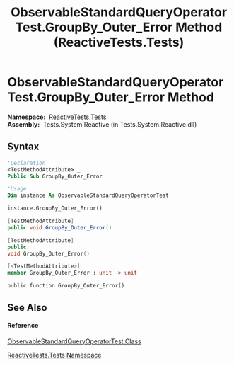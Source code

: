 ﻿---
title: ObservableStandardQueryOperatorTest.GroupBy_Outer_Error Method  (ReactiveTests.Tests)
TOCTitle: GroupBy_Outer_Error Method
ms:assetid: M:ReactiveTests.Tests.ObservableStandardQueryOperatorTest.GroupBy_Outer_Error
ms:mtpsurl: https://msdn.microsoft.com/en-us/library/reactivetests.tests.observablestandardqueryoperatortest.groupby_outer_error(v=VS.103)
ms:contentKeyID: 36621149
ms.date: 06/28/2011
mtps_version: v=VS.103
f1_keywords:
- ReactiveTests.Tests.ObservableStandardQueryOperatorTest.GroupBy_Outer_Error
dev_langs:
- CSharp
- JScript
- VB
- FSharp
- c++
---

# ObservableStandardQueryOperatorTest.GroupBy\_Outer\_Error Method

**Namespace:**  [ReactiveTests.Tests](hh289046\(v=vs.103\).md)  
**Assembly:**  Tests.System.Reactive (in Tests.System.Reactive.dll)

## Syntax

``` vb
'Declaration
<TestMethodAttribute> _
Public Sub GroupBy_Outer_Error
```

``` vb
'Usage
Dim instance As ObservableStandardQueryOperatorTest

instance.GroupBy_Outer_Error()
```

``` csharp
[TestMethodAttribute]
public void GroupBy_Outer_Error()
```

``` c++
[TestMethodAttribute]
public:
void GroupBy_Outer_Error()
```

``` fsharp
[<TestMethodAttribute>]
member GroupBy_Outer_Error : unit -> unit 
```

``` jscript
public function GroupBy_Outer_Error()
```

## See Also

#### Reference

[ObservableStandardQueryOperatorTest Class](hh288944\(v=vs.103\).md)

[ReactiveTests.Tests Namespace](hh289046\(v=vs.103\).md)

